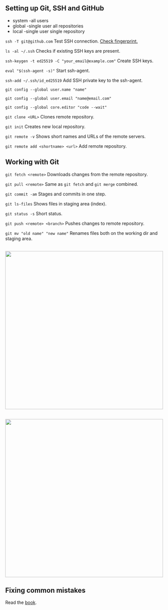 ## Setting up Git, SSH and GitHub

* system  -all users
* global  -single user all repositories
* local   -single user single repository

`ssh -T git@github.com` Test SSH connection. [Check fingerprint.](https://docs.github.com/en/authentication/) 

`ls -al ~/.ssh` Checks if existing SSH keys are present.

`ssh-keygen -t ed25519 -C "your_email@example.com"` Create SSH keys.

`eval "$(ssh-agent -s)"` Start ssh-agent.

`ssh-add ~/.ssh/id_ed25519` Add SSH private key to the ssh-agent.

`git config --global user.name "name"`

`git config --global user.email "name@email.com"`

`git config --global core.editor "code --wait"`

`git clone <URL>` Clones remote repository.

`git init` Creates new local repository.

`git remote -v` Shows short names and URLs of the remote servers.

`git remote add <shortname> <url>` Add remote repository.


## Working with Git

`git fetch <remote>` Downloads changes from the remote repository.

`git pull <remote>` Same as `git fetch` and `git merge` combined.

`git commit -am` Stages and commits in one step.

`git ls-files` Shows files in staging area (index).

`git status -s` Short status.

`git push <remote> <branch>` Pushes changes to remote repository.

`git mv "old name" "new name"` Renames files both on the working dir and staging area.

<br><picture><img width=500 src="https://user-images.githubusercontent.com/18624609/222594799-df7648d7-38b5-41b5-8085-326079b194ea.png"></picture>

<br><picture><img width=500 src="https://miro.medium.com/max/1200/1*tjrF1ff5UjVNclwwe_GREg.png"></picture>


## Fixing common mistakes

Read the [book](https://git-scm.com/book/en/v2).